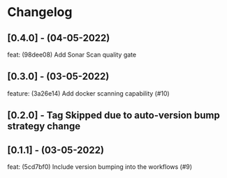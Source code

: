 # Changelog

## [0.4.0] - (04-05-2022)
feat: (98dee08) Add Sonar Scan quality gate

## [0.3.0] - (03-05-2022)
feature: (3a26e14) Add docker scanning capability (#10)

## [0.2.0] - Tag Skipped due to auto-version bump strategy change

## [0.1.1] - (03-05-2022)
feat: (5cd7bf0) Include version bumping into the workflows (#9)
